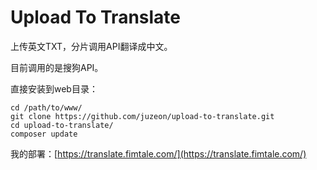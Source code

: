 # Upload To Translate
上传英文TXT，分片调用API翻译成中文。

目前调用的是搜狗API。

直接安装到web目录：

```
cd /path/to/www/
git clone https://github.com/juzeon/upload-to-translate.git
cd upload-to-translate/
composer update
```

我的部署：[https://translate.fimtale.com/](https://translate.fimtale.com/)